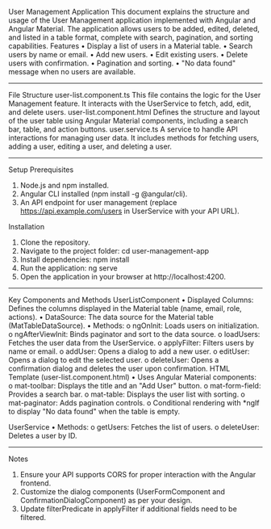 User Management Application
This document explains the structure and usage of the User Management application implemented with Angular and Angular Material. The application allows users to be added, edited, deleted, and listed in a table format, complete with search, pagination, and sorting capabilities.
Features
•	Display a list of users in a Material table.
•	Search users by name or email.
•	Add new users.
•	Edit existing users.
•	Delete users with confirmation.
•	Pagination and sorting.
•	"No data found" message when no users are available.
________________________________________
File Structure
user-list.component.ts
This file contains the logic for the User Management feature. It interacts with the UserService to fetch, add, edit, and delete users.
user-list.component.html
Defines the structure and layout of the user table using Angular Material components, including a search bar, table, and action buttons.
user.service.ts
A service to handle API interactions for managing user data. It includes methods for fetching users, adding a user, editing a user, and deleting a user.
________________________________________
Setup
Prerequisites
1.	Node.js and npm installed.
2.	Angular CLI installed (npm install -g @angular/cli).
3.	An API endpoint for user management (replace https://api.example.com/users in UserService with your API URL).

Installation
1.	Clone the repository.
2.	Navigate to the project folder:
cd user-management-app
3.	Install dependencies:
npm install
4.	Run the application:
ng serve
5.	Open the application in your browser at http://localhost:4200.
________________________________________
Key Components and Methods
UserListComponent
•	Displayed Columns: Defines the columns displayed in the Material table (name, email, role, actions).
•	DataSource: The data source for the Material table (MatTableDataSource).
•	Methods:
o	ngOnInit: Loads users on initialization.
o	ngAfterViewInit: Binds paginator and sort to the data source.
o	loadUsers: Fetches the user data from the UserService.
o	applyFilter: Filters users by name or email.
o	addUser: Opens a dialog to add a new user.
o	editUser: Opens a dialog to edit the selected user.
o	deleteUser: Opens a confirmation dialog and deletes the user upon confirmation.
HTML Template (user-list.component.html)
•	Uses Angular Material components:
o	mat-toolbar: Displays the title and an "Add User" button.
o	mat-form-field: Provides a search bar.
o	mat-table: Displays the user list with sorting.
o	mat-paginator: Adds pagination controls.
o	Conditional rendering with *ngIf to display "No data found" when the table is empty.


UserService
•	Methods:
o	getUsers: Fetches the list of users.
o	deleteUser: Deletes a user by ID.
______
Notes
1.	Ensure your API supports CORS for proper interaction with the Angular frontend.
2.	Customize the dialog components (UserFormComponent and ConfirmationDialogComponent) as per your design.
3.	Update filterPredicate in applyFilter if additional fields need to be filtered.


